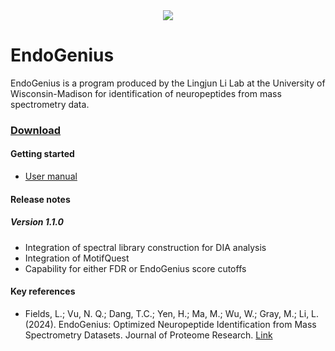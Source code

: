 <div align="center">
<img src="https://github.com/user-attachments/assets/9c44a28d-2e48-4959-904f-ca571fc44af3">
</div>

# EndoGenius

EndoGenius is a program produced by the Lingjun Li Lab at the University of Wisconsin-Madison for identification of neuropeptides from mass spectrometry data.

### [Download](https://github.com/lingjunli-research/EndoGenius-v2.0/releases)

#### Getting started
* [User manual](https://docs.google.com/document/d/e/2PACX-1vRwKSjIl6wu88MTObZ7G0QYl9wzg7Rm065o4AxM1zzAMspEfHChLMcHMmWFWD8BjLIKSsvsqONeHknb/pub)

#### Release notes
##### Version 1.1.0
* Integration of spectral library construction for DIA analysis
* Integration of MotifQuest
* Capability for either FDR or EndoGenius score cutoffs

#### Key references
* Fields, L.; Vu, N. Q.; Dang, T.C.; Yen, H.; Ma, M.; Wu, W.; Gray, M.; Li, L. (2024). EndoGenius: Optimized Neuropeptide Identification from Mass Spectrometry Datasets. Journal of Proteome Research. [Link](https://pubs.acs.org/doi/full/10.1021/acs.jproteome.3c00758)
